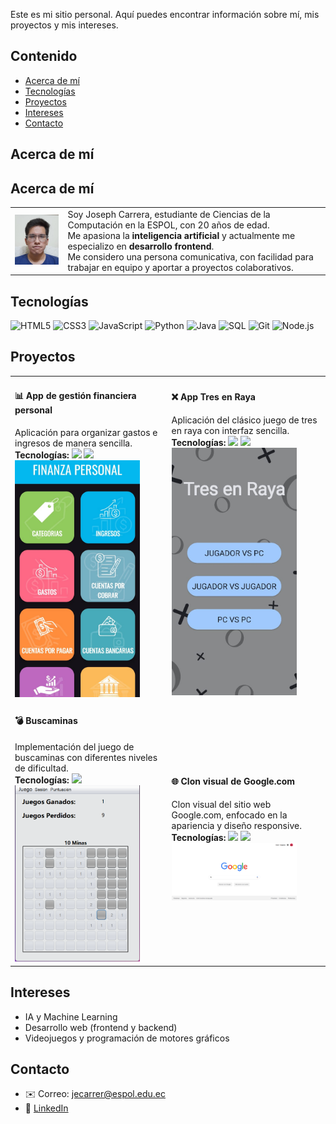 Este es mi sitio personal. Aquí puedes encontrar información sobre mí, mis
proyectos y mis intereses.

## Contenido
- [Acerca de mí](#acerca-de-mí)
- [Tecnologías](#tecnologías)
- [Proyectos](#proyectos)
- [Intereses](#intereses)
- [Contacto](#contacto)  

## Acerca de mí

## Acerca de mí

<table>
  <tr>
    <td>
      <img src="assets/foto_perfil.jpg" alt="Joseph Carrera" width="150"/>
    </td>
    <td>
      Soy Joseph Carrera, estudiante de Ciencias de la Computación en la ESPOL, con 20 años de edad.<br>
      Me apasiona la <b>inteligencia artificial</b> y actualmente me especializo en <b>desarrollo frontend</b>.<br>
      Me considero una persona comunicativa, con facilidad para trabajar en equipo y aportar a proyectos colaborativos.
    </td>
  </tr>
</table>


## Tecnologías

![HTML5](https://img.shields.io/badge/HTML5-E34F26?style=for-the-badge&logo=html5&logoColor=white)
![CSS3](https://img.shields.io/badge/CSS3-1572B6?style=for-the-badge&logo=css3&logoColor=white)
![JavaScript](https://img.shields.io/badge/JavaScript-F7DF1E?style=for-the-badge&logo=javascript&logoColor=black)
![Python](https://img.shields.io/badge/Python-3776AB?style=for-the-badge&logo=python&logoColor=white)
![Java](https://img.shields.io/badge/Java-007396?style=for-the-badge&logo=java&logoColor=white)
![SQL](https://img.shields.io/badge/SQL-4479A1?style=for-the-badge&logo=postgresql&logoColor=white)
![Git](https://img.shields.io/badge/Git-F05032?style=for-the-badge&logo=git&logoColor=white)
![Node.js](https://img.shields.io/badge/Node.js-339933?style=for-the-badge&logo=node.js&logoColor=white)


## Proyectos

<table>
  <tr>
    <td>
      <h4>📊 App de gestión financiera personal</h4>
      Aplicación para organizar gastos e ingresos de manera sencilla.<br>
      <b>Tecnologías:</b> 
      <img src="https://img.shields.io/badge/Java-007396?style=for-the-badge&logo=java&logoColor=white" height="20"/>
      <img src="https://img.shields.io/badge/Android-3DDC84?style=for-the-badge&logo=android&logoColor=white" height="20"/><br>
      <img src="assets/finanzas.jpeg" alt="Gestión financiera" width="200"/>
    </td>
    <td>
      <h4>❌ App Tres en Raya</h4>
      Aplicación del clásico juego de tres en raya con interfaz sencilla.<br>
      <b>Tecnologías:</b> 
      <img src="https://img.shields.io/badge/Java-007396?style=for-the-badge&logo=java&logoColor=white" height="20"/>
      <img src="https://img.shields.io/badge/Android-3DDC84?style=for-the-badge&logo=android&logoColor=white" height="20"/><br>
      <img src="assets/tres-en-raya.jpeg" alt="Tres en Raya" width="200"/>
    </td>
  </tr>
  <tr>
    <td>
      <h4>💣 Buscaminas</h4>
      Implementación del juego de buscaminas con diferentes niveles de dificultad.<br>
      <b>Tecnologías:</b> 
      <img src="https://img.shields.io/badge/Java-007396?style=for-the-badge&logo=java&logoColor=white" height="20"/><br>
      <img src="assets/buscaminas.png" alt="Buscaminas" width="200"/>
    </td>
    <td>
      <h4>🌐 Clon visual de Google.com</h4>
      Clon visual del sitio web Google.com, enfocado en la apariencia y diseño responsive.<br>
      <b>Tecnologías:</b> 
      <img src="https://img.shields.io/badge/HTML5-E34F26?style=for-the-badge&logo=html5&logoColor=white" height="20"/>
      <img src="https://img.shields.io/badge/CSS3-1572B6?style=for-the-badge&logo=css3&logoColor=white" height="20"/><br>
      <img src="assets/google-clon.png" alt="Clon Google" width="200"/>
    </td>
  </tr>
</table>
  
## Intereses

- IA y Machine Learning
- Desarrollo web (frontend y backend)
- Videojuegos y programación de motores gráficos


## Contacto
- ✉️ Correo: jecarrer@espol.edu.ec
- 💼 [LinkedIn](www.linkedin.com/in/joseph-carrera-4b959b309) 
